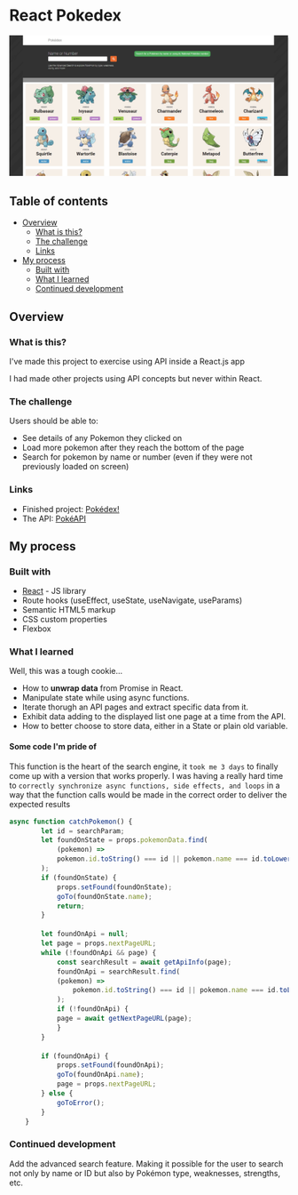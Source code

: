 # React Pokedex

![alt screenshot of the program](/src/Resources/screenshot.jpg "Program screenshot")

## Table of contents

- [Overview](#overview)
  - [What is this?](#what-is-this)
  - [The challenge](#the-challenge)
  - [Links](#links)
- [My process](#my-process)
  - [Built with](#built-with)
  - [What I learned](#what-i-learned)
  - [Continued development](#continued-development)



## Overview

### What is this?

I've made this project to exercise using API inside a React.js app

I had made other projects using API concepts but never within React.

### The challenge

Users should be able to:

- See details of any Pokemon they clicked on
- Load more pokemon after they reach the bottom of the page
- Search for pokemon by name or number (even if they were not previously loaded on screen)


### Links

- Finished project: [Pokédex!](https://pokedex-ribeiroallison.vercel.app/)
- The API: [PokéAPI](https://pokeapi.co/)


## My process

### Built with

- [React](https://reactjs.org/) - JS library
- Route hooks (useEffect, useState, useNavigate, useParams)
- Semantic HTML5 markup
- CSS custom properties
- Flexbox

### What I learned

Well, this was a tough cookie...

- How to **unwrap data** from Promise in React.
- Manipulate state while using async functions.
- Iterate thorugh an API pages and extract specific data from it.
- Exhibit data adding to the displayed list one page at a time from the API.
- How to better choose to store data, either in a State or plain old variable. 


#### Some code I'm pride of


This function is the heart of the search engine, it `took me 3 days` to finally come up with a version that works properly. I was having a really hard time to `correctly synchronize async functions, side effects, and loops` in a way that the function calls would be made in the correct order to deliver the expected results

```js
async function catchPokemon() {
        let id = searchParam;
        let foundOnState = props.pokemonData.find(
            (pokemon) =>
            pokemon.id.toString() === id || pokemon.name === id.toLowerCase()
        );
        if (foundOnState) {
            props.setFound(foundOnState);
            goTo(foundOnState.name);
            return;
        }

        let foundOnApi = null;
        let page = props.nextPageURL;
        while (!foundOnApi && page) {
            const searchResult = await getApiInfo(page);
            foundOnApi = searchResult.find(
            (pokemon) =>
                pokemon.id.toString() === id || pokemon.name === id.toLowerCase()
            );
            if (!foundOnApi) {
            page = await getNextPageURL(page);
            }
        }

        if (foundOnApi) {
            props.setFound(foundOnApi);
            goTo(foundOnApi.name);
            page = props.nextPageURL;
        } else {
            goToError();
        }
    }
```



### Continued development

Add the advanced search feature. Making it possible for the user to search not only by name or ID but also by Pokémon type, weaknesses, strengths, etc.